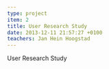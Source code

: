 ```yaml
---
type: project
item: 2
title: User Research Study
date: 2013-12-11 21:57:27 +0100
teachers: Jan Hein Hoogstad
---
```

User Research Study